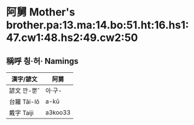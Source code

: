# 阿舅 Mother's brother.pa:13.ma:14.bo:51.ht:16.hs1:47.cw1:48.hs2:49.cw2:50

## 稱呼 칑·허· Namings

漢字/諺文 | 阿舅
--- | ---
諺文 깐-뿐ˆ | 아·구-
台羅 Tâi-lô | a-kū
戴字 Taiji | a3koo33


